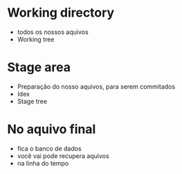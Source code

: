 # Working directory
- todos os nossos aquivos
- Working tree

# Stage area
- Preparação do nosso aquivos, para serem commitados
- Idex
- Stage tree

# No aquivo final 
- fica o banco de dados 
- você vai pode recupera aquivos 
- na linha do tempo